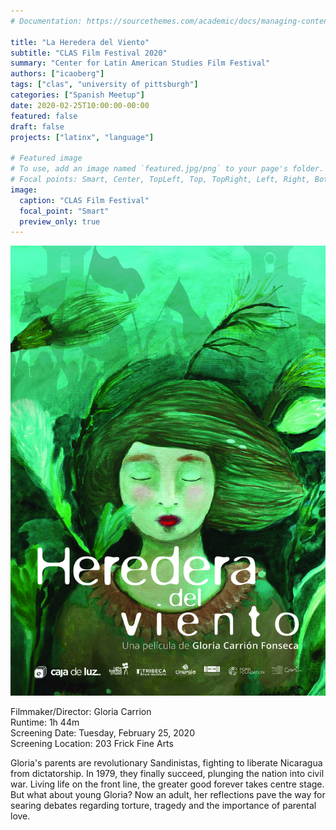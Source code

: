 ```yaml
---
# Documentation: https://sourcethemes.com/academic/docs/managing-content/

title: "La Heredera del Viento"
subtitle: "CLAS Film Festival 2020"
summary: "Center for Latin American Studies Film Festival"
authors: ["icaoberg"]
tags: ["clas", "university of pittsburgh"]
categories: ["Spanish Meetup"]
date: 2020-02-25T10:00:00-00:00
featured: false
draft: false
projects: ["latinx", "language"]

# Featured image
# To use, add an image named `featured.jpg/png` to your page's folder.
# Focal points: Smart, Center, TopLeft, Top, TopRight, Left, Right, BottomLeft, Bottom, BottomRight.
image:
  caption: "CLAS Film Festival"
  focal_point: "Smart"
  preview_only: true
---
```


[![Film](./featured.jpg)](https://www.ucis.pitt.edu/clas/cinema?fbclid=IwAR2CjMEJ-dcJQDGH0PJbNSOyQ4nVjNI1YycATElvYOFhHU1-T5-1M32PmLU)
<p>Filmmaker/Director: Gloria Carrion<br>
Runtime: 1h 44m<br>
Screening Date: Tuesday, February 25, 2020<br>
Screening Location: 203 Frick Fine Arts<br></p>

Gloria's parents are revolutionary Sandinistas, fighting to liberate Nicaragua from dictatorship. In 1979, they finally succeed, plunging the nation into civil war. Living life on the front line, the greater good forever takes centre stage. But what about young Gloria? Now an adult, her reflections pave the way for searing debates regarding torture, tragedy and the importance of parental love.

